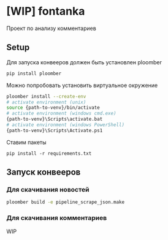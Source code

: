 # [WIP] fontanka
Проект по анализу комментариев

## Setup

Для запуска конвееров должен быть установлен ploomber
```sh
pip install ploomber
```

Можно попробовать установить виртуальное окружение
```sh
ploomber install --create-env
# activate environment (unix)
source {path-to-venv}/bin/activate
# activate environment (windows cmd.exe)
{path-to-venv}\Scripts\activate.bat
# activate environment (windows PowerShell)
{path-to-venv}\Scripts\Activate.ps1
```

Ставим пакеты
```
pip install -r requirements.txt
```


## Запуск конвееров

### Для скачивания новостей
```sh
ploomber build -e pipeline_scrape_json.make
```

### Для скачивания комментариев
WIP
